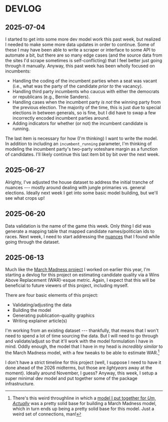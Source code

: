 # DEVLOG

## 2025-07-04

I started to get into some more dev model work this past week, but realized I needed to make some more data updates in order to continue. Some of these I may have been able to write a scraper or interface to some API to automate a bit, but there are so many edge cases (and the source data from the sites I'd scrape sometimes is self-conflicting) that I feel better just going through it manually. Anyway, this past week has been wholly focused on incumbents:

* Handling the coding of the incumbent parties when a seat was vacant (i.e., what was the party of the candidate *prior to* the vacancy).
* Handling third party incumbents who caucus with either the democrats or republicans (e.g., Bernie Sanders).
* Handling cases when the incumbent party *is not* the winning party from the previous election. The majority of the time, this is just due to special elections in between generals, so is fine, but I did have to swap a few incorrectly encoded incumbent parties around.
* Adding indicators for whether (or not) the incumbent candidate is running.

The last item is necessary for how (I'm thinking) I want to write the model. In addition to including an `incumbent_running` parameter, I'm thinking of modeling the incumbent party's two-party voteshare margin as a function of candidates. I'll likely continue this last item bit by bit over the next week.

## 2025-06-27

Alrighty, I've adjusted the house dataset to address the initial tranche of nuances --- mostly around dealing with jungle primaries vs. general elections. Ideally next week I get into some basic model building, but we'll see what crops up!

## 2025-06-20

Data validation is the name of the game this week. Only thing I did was generate a mapping table that mapped candidate names/politician ids to races. Next week, I need to start addressing the [nuances](https://github.com/markjrieke/2026-war/issues/2) that I found while going through the dataset.

## 2025-06-13

Much like the [March Madness project](https://github.com/markjrieke/2025-march-madness) I worked on earlier this year, I'm starting a devlog for this project on estimating candidate quality via a Wins Above Replacement (WAR)-esque metric. Again, I expect that this will be beneficial to future viewers of this project, including myself.

There are four basic elements of this project:

* Validating/adjusting the data
* Building the model
* Generating publication-quality graphics
* Writing explainer article(s)

I'm working from an existing dataset --- thankfully, that means that I won't need to spend a lot of time sourcing the data. But I will need to go through and validate/adjust so that it'll work with the model formulation I have in mind. Oddly enough, the model that I have in my head is *incredibly similar* to the March Madness model, with a few tweaks to be able to estimate WAR.[^1]

I don't have a strict timeline for this project (well, I suppose I need to have it done ahead of the 2026 midterms, but those are *lightyears* away at the moment). Ideally around November, I guess? Anyway, this week, I setup a super minimal dev model and put together some of the package infrastructure.

[^1]: There's this weird throughline in which a [model I put together for *Um, Actually*](https://www.thedatadiary.net/posts/2024-10-06-actually/) was a pretty solid base for building a March Madness model, which in turn ends up being a pretty solid base for this model. Just a weird set of connections, man!
